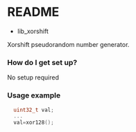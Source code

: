 # README #

* lib_xorshift

Xorshift pseudorandom number generator.

### How do I get set up? ###

No setup required

### Usage example ###
```C
  uint32_t val;
  ...
  val=xor128();
```
